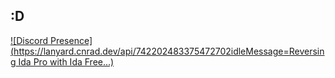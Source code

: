 :D
---
[![Discord Presence](https://lanyard.cnrad.dev/api/742202483375472702idleMessage=Reversing Ida Pro with Ida Free...)](https://discord.com/users/742202483375472702)
